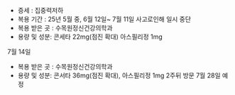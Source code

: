 - 증세 : 집중력저하 
- 복용 기간 : 25년 5월 중, 
6월 12일~ 7월 11일 사고로인해 일시 중단
- 복용 받은 곳 : 수목원정신건강의학과
- 용량 및 성분: 콘세타 22mg(점진 확대) 아스필리정 1mg

7월 14일 
 - 복용 받은 곳 : 수목원정신건강의학과
- 용량 및 성분: 콘서타 36mg(점진 확대), 아스필리정 1mg 2주뒤 방문 7월 28일 예정